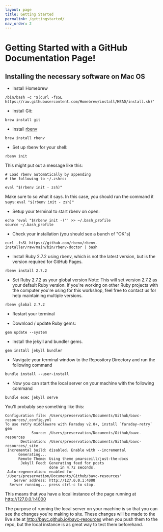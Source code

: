 ```yaml
---
layout: page
title: Getting Started
permalink: /gettingstarted/
nav_order: 2
---
```


# Getting Started with a GitHub Documentation Page!

## Installing the necessary software on Mac OS

* Install Homebrew
```
/bin/bash -c "$(curl -fsSL https://raw.githubusercontent.com/Homebrew/install/HEAD/install.sh)"
```
* Install Git:
```
brew install git
```
*  Install [rbenv](https://github.com/rbenv/rbenv#installation)
```
brew install rbenv
```
* Set up rbenv for your shell:
```
rbenv init
```

This might put out a message like this:

```
# Load rbenv automatically by appending
# the following to ~/.zshrc:

eval "$(rbenv init - zsh)"

```

Make sure to so what it says. In this case, you should run the command it says: `eval "$(rbenv init - zsh)"`

* Setup your terminal to start rbenv on open:
```
echo 'eval "$(rbenv init -)"' >> ~/.bash_profile
source ~/.bash_profile
```
* Check your installation (you should see a bunch of "OK"s)
```
curl -fsSL https://github.com/rbenv/rbenv-installer/raw/main/bin/rbenv-doctor | bash
```
* Install Ruby 2.7.2 using rbenv, which is not the latest version, but is the version required for GitHub Pages.
```
rbenv install 2.7.2
```

* Set Ruby 2.7.2 as your global version
Note: This will set version 2.7.2 as your default Ruby version. If you're working on other Ruby projects with the computer you're using for this workshop, feel free to contact us for help maintaining multiple versions.
```
rbenv global 2.7.2
```
* Restart your terminal

* Download / update Ruby gems:
```
gem update --system
```

* Install the jekyll and bundler gems.
```
gem install jekyll bundler
```

* Navigate your terminal window to the Repository Directory and run the following command

```
bundle install --user-install
```

* Now you can start the local server on your machine with the following command

```
bundle exec jekyll serve
```

You'll probably see something like this:

```
Configuration file: /Users/preservation/Documents/Github/bavc-resources/_config.yml
To use retry middleware with Faraday v2.0+, install `faraday-retry` gem
            Source: /Users/preservation/Documents/Github/bavc-resources
       Destination: /Users/preservation/Documents/Github/bavc-resources/_site
 Incremental build: disabled. Enable with --incremental
      Generating...
      Remote Theme: Using theme pmarsceill/just-the-docs
       Jekyll Feed: Generating feed for posts
                    done in 4.72 seconds.
 Auto-regeneration: enabled for '/Users/preservation/Documents/Github/bavc-resources'
    Server address: http://127.0.0.1:4000
  Server running... press ctrl-c to stop.
```

This means that you have a local instance of the page running at http://127.0.0.1:4000

The purpose of running the local server on your machine is so that you can see the changes you're making to site. These changes will be made to the live site at http://bavc.github.io/bavc-resources when you push them to the repo, but the local instance is as great way to test them beforehand.
